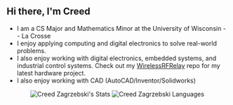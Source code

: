 ## Hi there, I'm Creed
- I am a CS Major and Mathematics Minor at the University of Wisconsin -- La Crosse
- I enjoy applying computing and digital electronics to solve real-world problems.
- I also enjoy working with digital electronics, embedded systems, and industrial control systems. Check out my [WirelessRFRelay](https://github.com/czagrzebski/WirelessRFRelay) repo for my latest hardware project.  
- I also enjoy working with CAD (AutoCAD/Inventor/Solidworks) 

<p align="center"> <img src="https://github-readme-stats.vercel.app/api?username=czagrzebski&theme=tokyonight&count_private=true&show_icons=true" alt="Creed Zagrzebski's Stats"> 

<img src="https://github-readme-stats.vercel.app/api/top-langs?username=czagrzebski&show_icons=true&theme=city_lights&count_private=true&layout=compact" alt="Creed Zagrzebski Languages" />

</p>

